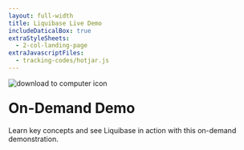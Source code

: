 ```yaml
---
layout: full-width
title: Liquibase Live Demo
includeDaticalBox: true
extraStyleSheets:
  - 2-col-landing-page
extraJavascriptFiles:
  - tracking-codes/hotjar.js
---
```


<div class="landing-page">
  <div class="landing-page__main-content span-12">
    <div class="landing-page__main-content__title">
      <div class="landing-page__main-content__title__icon">
        <img src="images/demo/downlink.png" alt="download to computer icon">
      </div>
      <h1 style="margin-top: 24px">On-Demand Demo</h1>
    </div>
    <div class="landing-page__main-content__text">
      Learn key concepts and see Liquibase in action with this on-demand demonstration.
    </div>
  </div>
  <div class="landing-page__cta-block span-10 push-2">
    <script src="//pages.liquibase.org/js/forms2/js/forms2.min.js"></script>
    <form id="mktoForm_3661"></form>
    <script>MktoForms2.loadForm("//pages.liquibase.org", "522-INH-443", 3661);</script>
    <script async src="https://marketo.clearbit.com/assets/v1/marketo/forms.js"
      data-clearbit-publishable-key="pk_a7c07aac0af9ac5ec657ff5f9ab23f4a"></script>
    <script>MktoForms2.whenReady(function(form) {
 
      form.submittable(false);

      let clearbitPolling = false;

      form.onValidate(function(valid) {
        let values = form.getValues();
        if(clearbitPolling || !valid) {
          return form.submittable(false);
        } else {
          if(valid && values.clearbitFormStatus && values.clearbitFormStatus !== "") {
            return form.submittable(true);
        }
        else {
        clearbitPolling = true;
 
        let start = Date.now();
        let poll = setInterval(function() {
          if(form.getValues().clearbitFormStatus && form.getValues().clearbitFormStatus !== "") {
            clearInterval(poll);
            clearbitPolling = false;
          } else {
            if (Date.now() - start > 2000) {
              form.setValues({
                clearbitFormStatus: "not Enriched"
              })
            }
          }
        },100)
      }
    }
  })
})
</script> 
    <style>
      form#mktoForm_3661 {
        width: 100% !important;
        background: none !important;
        padding: 0 !important;
      }

      form#mktoForm_3661 input.mktoField:not([type=checkbox]) {
        width: 100% !important;
      }

      .mktoFormCol {
        width: 100% !important;
      }

      .mktoFieldWrap {
        width: 100% !important;
      }

      .mktoLogicalField {
        width: 100% !important;
      }

      .mktoForm .mktoOffset {
        height: 0;
      }
    </style>
  </div>
</div>
